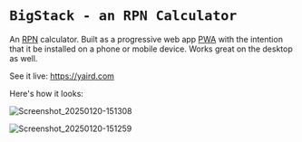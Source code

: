 # `BigStack - an RPN Calculator`


An [RPN](https://en.wikipedia.org/wiki/Reverse_Polish_notation) calculator. Built as a progressive web app [PWA](https://developer.mozilla.org/en-US/docs/Web/Progressive_web_apps) with the intention that it be installed on a phone or mobile device. Works great on the desktop as well.

See it live: https://yaird.com

Here's how it looks:

![Screenshot_20250120-151308](https://github.com/user-attachments/assets/a5727677-3a55-48da-b0bf-411e7c688a8f)

![Screenshot_20250120-151259](https://github.com/user-attachments/assets/8f1ec5da-d640-4240-bc8f-e908f152e066)
